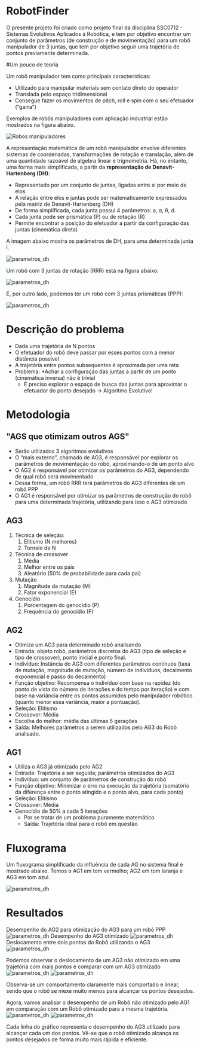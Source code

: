 # RobotFinder
O presente projeto foi criado como projeto final da disciplina SSC0712 - Sistemas Evolutivos Aplicados à Robótica, e tem por objetivo encontrar um conjunto
de parâmetros (de construção e de movimentação) para um robô manipulador de 3 juntas, que tem por objetivo seguir uma trajetória de pontos previamente determinada.

#Um pouco de teoria

Um robô manipulador tem como principais características:
* Utilizado para manipular materiais sem contato direto do operador
* Translada pelo espaço tridimensional
* Consegue fazer os movimentos de pitch, roll e spin com o seu efetuador (“garra”)

Exemplos de robôs manipuladores com aplicação industrial estão mostrados na figura abaixo.

![Robos manipuladores](https://github.com/heitormasson/RobotFinder/blob/main/Images/robot_manipulator_examples.png)

A representação matemática de um robô manipulador envolve diferentes sistemas de coordenadas, transformações de rotação e translação, além de uma quantidade razoável de
algebra linear e trignometria. Há, no entanto, uma forma mais simplificada, a partir da **representação de Denavit-Hartenberg (DH)**:
* Representado por um conjunto de juntas, ligadas entre si por meio de elos
* A relação entre elos e juntas pode ser matematicamente expressados pela matriz de Denavit-Hartenberg (DH)
* De forma simplificada, cada junta possui 4 parâmetros: a, ɑ, θ, d.
* Cada junta pode ser prismática (P) ou de rotação (R) 
* Permite encontrar a posição do efetuador a partir da configuração das juntas (cinemática direta)

A imagem abaixo mostra os parâmetros de DH, para uma determinada junta i.

![parametros_dh](https://github.com/heitormasson/RobotFinder/blob/main/Images/parametros_DH.png)

Um robô com 3 juntas de rotação (RRR) está na figura abaixo:

![parametros_dh](https://github.com/heitormasson/RobotFinder/blob/main/Images/robot_RRR.png)

E, por outro lado, podemos ter um robô com 3 juntas prismáticas (PPP):

![parametros_dh](https://github.com/heitormasson/RobotFinder/blob/main/Images/robot_PPP.png)

# Descrição do problema
* Dada uma trajetória de N pontos
* O efetuador do robô deve passar por esses pontos com a menor distância possível
* A trajetória entre pontos subsequentes é aproximada por uma reta
* Problema: 
    *Achar a configuração das juntas a partir de um ponto (cinemática inversa) não é trivial
    * É preciso explorar o espaço de busca das juntas para aproximar o efetuador do ponto desejado -> Algoritmo Evolutivo!
    
# Metodologia

## "AGS que otimizam outros AGS"

* Serão utilizados 3 algoritmos evolutivos
* O “mais externo”, chamado de AG3, é responsável por explorar os parâmetros de movimentação do robô, aproximando-o de um ponto alvo
* O AG2 é responsável por otimizar os parâmetros do AG3, dependendo de qual robô será movimentado
* Dessa forma, um robô RRR terá parâmetros do AG3 diferentes de um robô PPP
* O AG1 é responsável por otimizar os parâmetros de construção do robô para uma determinada trajetória, utilizando para isso o AG3 otimizado

## AG3
1. Técnica de seleção: 
    1. Elitismo (N melhores) 
    1. Torneio de N
1. Técnica de crossover
    1. Média
    1. Melhor entre os pais
    1. Aleatório (50% de probabilidade para cada pai)
1. Mutação
    1. Magnitude da mutação (M)
    1. Fator exponencial (E)
1. Genocídio
    1. Porcentagem do genocídio (P)
    1. Frequência do genocídio (F)



## AG2
* Otimiza um AG3 para determinado robô analisando
* Entrada: objeto robô, parâmetros discretos do AG3 (tipo de seleção e tipo de crossover), ponto inicial e ponto final.
* Indivíduo: Instância do AG3 com diferentes parâmetros contínuos (taxa de mutação, magnitude de mutação, número de indivíduos, decaimento exponencial e passo do decaimento)
* Função objetivo: Recompensa o indivíduo com base na rapidez (do ponto de vista do número de iterações e do tempo por iteração) e com base na variância entre os pontos assumidos pelo manipulador robótico (quanto menor essa variância, maior a pontuação).
* Seleção: Elitismo
* Crossover: Média
* Escolha do melhor: média das últimas 5 gerações
* Saída: Melhores parâmetros a serem utilizados pelo AG3 do Robô analisado.


## AG1
* Utiliza o AG3 já otimizado pelo AG2
* Entrada: Trajetória a ser seguida; parâmetros otimizados do AG3
* Indivíduo: um conjunto de parâmetros de construção do robô
* Função objetivo: Minimizar o erro na execução da trajetória (somatório da diferença entre o ponto atingido e o ponto alvo, para cada ponto)
* Seleção: Elitismo
* Crossover: Média
* Genocídio de 50% a cada 5 iterações 
    * Por se tratar de um problema puramente matemático
    * Saída: Trajetória ideal para o robô em questão

# Fluxograma 

Um fluxograma simplificado da influência de cada AG no sistema final é mostrado abaixo. Temos o AG1 em tom vermelho; AG2 em tom laranja e AG3 em tom azul.

![parametros_dh](https://github.com/heitormasson/RobotFinder/blob/main/Images/fluxogram_ags.png)

# Resultados

Desempenho do AG2 para otimização do AG3 para um robô PPP
![parametros_dh](https://github.com/heitormasson/RobotFinder/blob/main/Images/Resultado_AG2_PPP.png)
Desempenho do AG3 otimizado
![parametros_dh](https://github.com/heitormasson/RobotFinder/blob/main/Images/Resultado_Melhor_PPP.png)
Deslocamento entre dois pontos do Robô utilizando o AG3
![parametros_dh](https://github.com/heitormasson/RobotFinder/blob/main/Images/Deslocamento_melhor_PPP.png)

Podemos observar o deslocamento de um AG3 não otimizado em uma trajetória com mais pontos e comparar com um AG3 otimizado
![parametros_dh](https://github.com/heitormasson/RobotFinder/blob/main/Images/deslocamento_nao_otimizado.png)
![parametros_dh](https://github.com/heitormasson/RobotFinder/blob/main/Images/deslocamento_otimizado.png)

Observa-se um comportamento claramente mais comportado e linear, sendo que o robô se mexe muito menos para alcançar os pontos desejados.

Agora, vamos analisar o desempenho de um Robô não otimizado pelo AG1 em comparação com um Robô otimizado para a mesma trajetória.
![parametros_dh](https://github.com/heitormasson/RobotFinder/blob/main/Images/Non_optimal_robot.png)
![parametros_dh](https://github.com/heitormasson/RobotFinder/blob/main/Images/optimal_robot.png)

Cada linha do gráfico representa o desempenho do AG3 utilizado para alcançar cada um dos pontos. Vê-se que o robô otimizado alcança os pontos desejados de forma muito mais rápida e eficiente.


